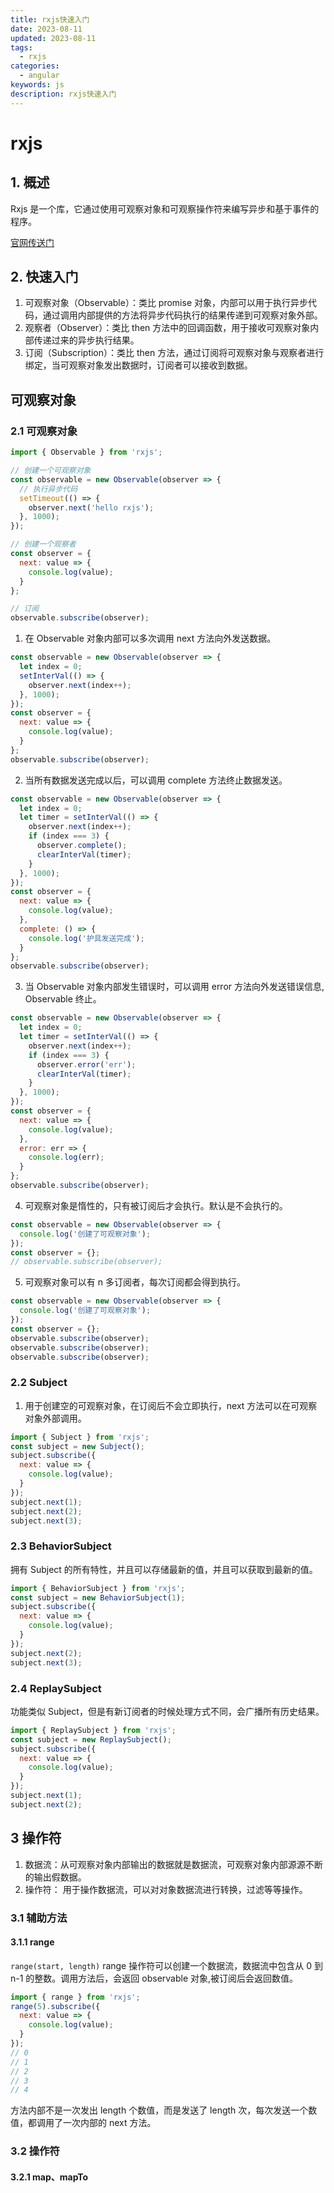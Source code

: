 ```yaml
---
title: rxjs快速入门
date: 2023-08-11
updated: 2023-08-11
tags:
  - rxjs
categories:
  - angular
keywords: js
description: rxjs快速入门
---
```


# rxjs

## 1. 概述

Rxjs 是一个库，它通过使用可观察对象和可观察操作符来编写异步和基于事件的程序。

[官网传送门](https://cn.rx.js.org/)

## 2. 快速入门

1. 可观察对象（Observable）：类比 promise 对象，内部可以用于执行异步代码，通过调用内部提供的方法将异步代码执行的结果传递到可观察对象外部。
2. 观察者（Observer）：类比 then 方法中的回调函数，用于接收可观察对象内部传递过来的异步执行结果。
3. 订阅（Subscription）：类比 then 方法，通过订阅将可观察对象与观察者进行绑定，当可观察对象发出数据时，订阅者可以接收到数据。

## 可观察对象

### 2.1 可观察对象

```js
import { Observable } from 'rxjs';

// 创建一个可观察对象
const observable = new Observable(observer => {
  // 执行异步代码
  setTimeout(() => {
    observer.next('hello rxjs');
  }, 1000);
});

// 创建一个观察者
const observer = {
  next: value => {
    console.log(value);
  }
};

// 订阅
observable.subscribe(observer);
```

1. 在 Observable 对象内部可以多次调用 next 方法向外发送数据。

```js
const observable = new Observable(observer => {
  let index = 0;
  setInterVal(() => {
    observer.next(index++);
  }, 1000);
});
const observer = {
  next: value => {
    console.log(value);
  }
};
observable.subscribe(observer);
```

2. 当所有数据发送完成以后，可以调用 complete 方法终止数据发送。

```js
const observable = new Observable(observer => {
  let index = 0;
  let timer = setInterVal(() => {
    observer.next(index++);
    if (index === 3) {
      observer.complete();
      clearInterVal(timer);
    }
  }, 1000);
});
const observer = {
  next: value => {
    console.log(value);
  },
  complete: () => {
    console.log('护具发送完成');
  }
};
observable.subscribe(observer);
```

3. 当 Observable 对象内部发生错误时，可以调用 error 方法向外发送错误信息, Observable 终止。

```js
const observable = new Observable(observer => {
  let index = 0;
  let timer = setInterVal(() => {
    observer.next(index++);
    if (index === 3) {
      observer.error('err');
      clearInterVal(timer);
    }
  }, 1000);
});
const observer = {
  next: value => {
    console.log(value);
  },
  error: err => {
    console.log(err);
  }
};
observable.subscribe(observer);
```

4. 可观察对象是惰性的，只有被订阅后才会执行。默认是不会执行的。

```js
const observable = new Observable(observer => {
  console.log('创建了可观察对象');
});
const observer = {};
// observable.subscribe(observer);
```

5. 可观察对象可以有 n 多订阅者，每次订阅都会得到执行。

```js
const observable = new Observable(observer => {
  console.log('创建了可观察对象');
});
const observer = {};
observable.subscribe(observer);
observable.subscribe(observer);
observable.subscribe(observer);
```

### 2.2 Subject

1. 用于创建空的可观察对象，在订阅后不会立即执行，next 方法可以在可观察对象外部调用。

```js
import { Subject } from 'rxjs';
const subject = new Subject();
subject.subscribe({
  next: value => {
    console.log(value);
  }
});
subject.next(1);
subject.next(2);
subject.next(3);
```

### 2.3 BehaviorSubject

拥有 Subject 的所有特性，并且可以存储最新的值，并且可以获取到最新的值。

```js
import { BehaviorSubject } from 'rxjs';
const subject = new BehaviorSubject(1);
subject.subscribe({
  next: value => {
    console.log(value);
  }
});
subject.next(2);
subject.next(3);
```

### 2.4 ReplaySubject

功能类似 Subject，但是有新订阅者的时候处理方式不同，会广播所有历史结果。

```js
import { ReplaySubject } from 'rxjs';
const subject = new ReplaySubject();
subject.subscribe({
  next: value => {
    console.log(value);
  }
});
subject.next(1);
subject.next(2);
```

## 3 操作符

1. 数据流：从可观察对象内部输出的数据就是数据流，可观察对象内部源源不断的输出假数据。
2. 操作符： 用于操作数据流，可以对对象数据流进行转换，过滤等等操作。

### 3.1 辅助方法

#### 3.1.1 range

`range(start, length)`
range 操作符可以创建一个数据流，数据流中包含从 0 到 n-1 的整数。调用方法后，会返回 observable 对象,被订阅后会返回数值。

```js
import { range } from 'rxjs';
range(5).subscribe({
  next: value => {
    console.log(value);
  }
});
// 0
// 1
// 2
// 3
// 4
```

方法内部不是一次发出 length 个数值，而是发送了 length 次，每次发送一个数值，都调用了一次内部的 next 方法。

### 3.2 操作符

#### 3.2.1 map、mapTo
